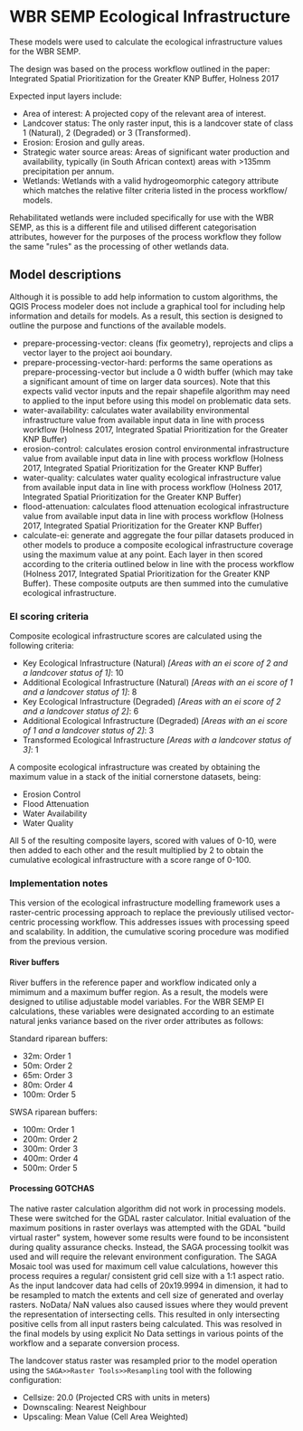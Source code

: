 # WBR SEMP Ecological Infrastructure

These models were used to calculate the ecological infrastructure values for the WBR SEMP.

The design was based on the process workflow outlined in the paper: Integrated Spatial Prioritization for the Greater KNP Buffer, Holness 2017

Expected input layers include:

- Area of interest: A projected copy of the relevant area of interest.
- Landcover status: The only raster input, this is a landcover state of class 1 (Natural), 2 (Degraded) or 3 (Transformed).
- Erosion: Erosion and gully areas.
- Strategic water source areas: Areas of significant water production and availability, typically (in South African context) areas with >135mm precipitation per annum.
- Wetlands: Wetlands with a valid hydrogeomorphic category attribute which matches the relative filter criteria listed in the process workflow/ models.

Rehabilitated wetlands were included specifically for use with the WBR SEMP, as this is a different file and utilised different categorisation attributes, however for the purposes of the process workflow they follow the same "rules" as the processing of other wetlands data.

## Model descriptions

Although it is possible to add help information to custom algorithms, the QGIS Process modeler does not include a graphical tool for including help information and details for models. As a result, this section is designed to outline the purpose and functions of the available models.

- prepare-processing-vector: cleans (fix geometry), reprojects and clips a vector layer to the project aoi boundary.
- prepare-processing-vector-hard: performs the same operations as prepare-processing-vector but include a 0 width buffer (which may take a significant amount of time on larger data sources). Note that this expects valid vector inputs and the repair shapefile algorithm may need to applied to the input before using this model on problematic data sets.
- water-availability: calculates water availability environmental infrastructure value from available input data in line with process workflow (Holness 2017, Integrated Spatial Prioritization for the Greater KNP Buffer)
- erosion-control: calculates erosion control environmental infrastructure value from available input data in line with process workflow (Holness 2017, Integrated Spatial Prioritization for the Greater KNP Buffer)
- water-quality: calculates water quality ecological infrastructure value from available input data in line with process workflow (Holness 2017, Integrated Spatial Prioritization for the Greater KNP Buffer)
- flood-attenuation: calculates flood attenuation ecological infrastructure value from available input data in line with process workflow (Holness 2017, Integrated Spatial Prioritization for the Greater KNP Buffer)
- calculate-ei: generate and aggregate the four pillar datasets produced in other models to produce a composite ecological infrastructure coverage using the maximum value at any point. Each layer in then scored according to the criteria outlined below in line with the process workflow (Holness 2017, Integrated Spatial Prioritization for the Greater KNP Buffer). These composite outputs are then summed into the cumulative ecological infrastructure.

### EI scoring criteria

Composite ecological infrastructure scores are calculated using the following criteria:

- Key Ecological Infrastructure (Natural) *[Areas with an ei score of 2 and a landcover status of 1]*: 10
- Additional Ecological Infrastructure (Natural) *[Areas with an ei score of 1 and a landcover status of 1]*: 8
- Key Ecological Infrastructure (Degraded) *[Areas with an ei score of 2 and a landcover status of 2]*: 6
- Additional Ecological Infrastructure (Degraded) *[Areas with an ei score of 1 and a landcover status of 2]*: 3
- Transformed Ecological Infrastructure *[Areas with a landcover status of 3]*: 1

A composite ecological infrastructure was created by obtaining the maximum value in a stack of the initial cornerstone datasets, being:

- Erosion Control
- Flood Attenuation
- Water Availability
- Water Quality

All 5 of the resulting composite layers, scored with values of 0-10, were then added to each other and the result multiplied by 2 to obtain the cumulative ecological infrastructure with a score range of 0-100.

### Implementation notes

This version of the ecological infrastructure modelling framework uses a raster-centric processing approach to replace the previously utilised vector-centric processing workflow. This addresses issues with processing speed and scalability. In addition, the cumulative scoring procedure was modified from the previous version.

#### River buffers

River buffers in the reference paper and workflow indicated only a mimimum and a maximum buffer region. As a result, the models were designed to utilise adjustable model variables. For the WBR SEMP EI calculations, these variables were designated according to an estimate natural jenks variance based on the river order attributes as follows:

Standard riparean buffers:

- 32m: Order 1
- 50m: Order 2
- 65m: Order 3
- 80m: Order 4
- 100m: Order 5

SWSA riparean buffers:

- 100m: Order 1
- 200m: Order 2
- 300m: Order 3
- 400m: Order 4
- 500m: Order 5

#### Processing GOTCHAS

The native raster calculation algorithm did not work in processing models. These were switched for the GDAL raster calculator. Initial evaluation of the maximum positions in raster overlays was attempted with the GDAL "build virtual raster" system, however some results were found to be inconsistent during quality assurance checks. Instead, the SAGA processing toolkit was used and will require the relevant environment configuration. The SAGA Mosaic tool was used for maximum cell value calculations, however this process requires a regular/ consistent grid cell size with a 1:1 aspect ratio. As the input landcover data had cells of 20x19.9994 in dimension, it had to be resampled to match the extents and cell size of generated and overlay rasters. NoData/ NaN values also caused issues where they would prevent the representation of intersecting cells. This resulted in only intersecting positive cells from all input rasters being calculated. This was resolved in the final models by using explicit No Data settings in various points of the workflow and a separate conversion process.

The landcover status raster was resampled prior to the model operation using the `SAGA>>Raster Tools>>Resampling` tool with the following configuration:
- Cellsize: 20.0 (Projected CRS with units in meters)
- Downscaling: Nearest Neighbour
- Upscaling: Mean Value (Cell Area Weighted)
